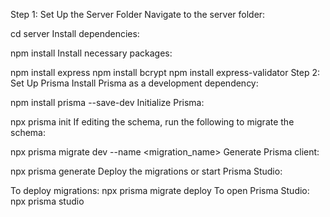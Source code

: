 Step 1: Set Up the Server Folder
Navigate to the server folder:

cd server
Install dependencies:

npm install
Install necessary packages:

npm install express
npm install bcrypt
npm install express-validator
Step 2: Set Up Prisma
Install Prisma as a development dependency:

npm install prisma --save-dev
Initialize Prisma:

npx prisma init
If editing the schema, run the following to migrate the schema:

npx prisma migrate dev --name <migration_name>
Generate Prisma client:

npx prisma generate
Deploy the migrations or start Prisma Studio:

To deploy migrations:
npx prisma migrate deploy
To open Prisma Studio:
npx prisma studio
